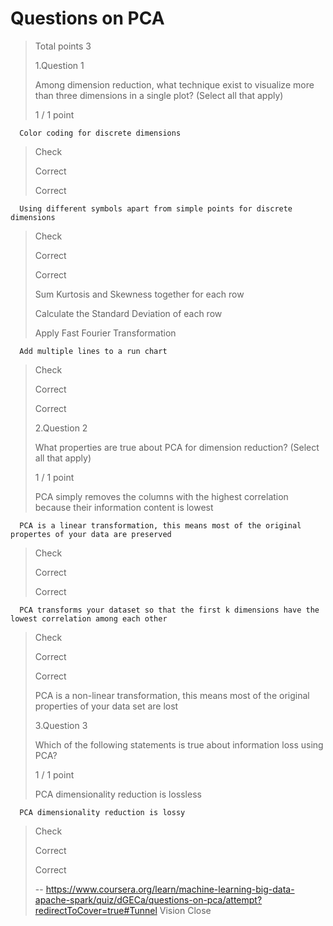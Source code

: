 # Questions on PCA
> 
> Total points 3
> 
>  1.Question 1
> 
> Among dimension reduction, what technique exist to visualize more than three dimensions in a single plot? (Select all that apply)
> 
> 1 / 1 point 
> 

      Color coding for discrete dimensions 
> 
> Check
> 
> Correct
> 
> Correct
> 

      Using different symbols apart from simple points for discrete dimensions 
> 
> Check
> 
> Correct
> 
> Correct
> 
>  Sum Kurtosis and Skewness together for each row 
> 
>  Calculate the Standard Deviation of each row 
> 
>  Apply Fast Fourier Transformation 
> 

      Add multiple lines to a run chart 
> 
> Check
> 
> Correct
> 
> Correct
> 
>  2.Question 2
> 
> What properties are true about PCA for dimension reduction? (Select all that apply)
> 
> 1 / 1 point 
> 
>  PCA simply removes the columns with the highest correlation because their information content is lowest 
> 

      PCA is a linear transformation, this means most of the original propertes of your data are preserved 
> 
> Check
> 
> Correct
> 
> Correct
> 

      PCA transforms your dataset so that the first k dimensions have the lowest correlation among each other 
> 
> Check
> 
> Correct
> 
> Correct
> 
>  PCA is a non-linear transformation, this means most of the original properties of your data set are lost 
> 
>  3.Question 3
> 
> Which of the following statements is true about information loss using PCA?
> 
> 1 / 1 point 
> 
>  PCA dimensionality reduction is lossless 
> 

      PCA dimensionality reduction is lossy 
> 
> Check
> 
> Correct
> 
> Correct
>
> -- https://www.coursera.org/learn/machine-learning-big-data-apache-spark/quiz/dGECa/questions-on-pca/attempt?redirectToCover=true#Tunnel Vision Close
